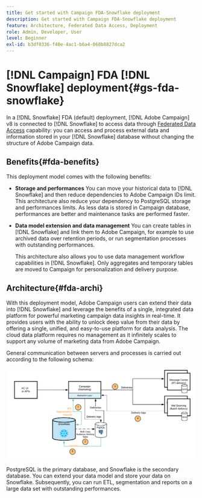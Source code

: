 ```yaml
---
title: Get started with Campaign FDA-Snowflake deployment
description: Get started with Campaign FDA-Snowflake deployment
feature: Architecture, Federated Data Access, Deployment
role: Admin, Developer, User
level: Beginner
exl-id: b3df0336-f40e-4ac1-b6a4-068b8827dca2
---
```

# [!DNL Campaign] FDA [!DNL Snowflake] deployment{#gs-fda-snowflake}

In a [!DNL Snowflake] FDA (default) deployment, [!DNL Adobe Campaign] v8 is connected to [!DNL Snowflake] to access data through [Federated Data Access](../connect/fda.md) capability: you can access and process external data and information stored in your [!DNL Snowflake] database without changing the structure of Adobe Campaign data. 

## Benefits{#fda-benefits}

This deployment model comes with the following benefits:

* **Storage and performances**
    You can move your historical data to [!DNL Snowflake] and then reduce dependencies to Adobe Campaign IDs limit. This architecture also reduce your dependency to PostgreSQL storage and performances limits. As less data is stored in Campaign database, performances are better and maintenance tasks are performed faster.

* **Data model extension and data management**
    You can create tables in [!DNL Snowflake] and link them to Adobe Campaign, for example to use archived data over retention periods, or run segmentation processes with outstanding performances.

    This architecture also allows you to use data management workflow capabilities in [!DNL Snowflake]. Only aggregates and temporary tables are moved to Campaign for personalization and delivery purpose.


## Architecture{#fda-archi}

With this deployment model, Adobe Campaign users can extend their data into [!DNL Snowflake] and leverage the benefits of a single, integrated data platform for powerful marketing campaign data insights in real-time. It provides users with the ability to unlock deep value from their data by offering a single, unified, and easy-to-use platform for data analysis. The cloud data platform requires no management as it infinitely scales to support any volume of marketing data from Adobe Campaign.

General communication between servers and processes is carried out according to the following schema:

![](assets/fda-architecture.png) 

PostgreSQL is the primary database, and Snowflake is the secondary database. You can extend your data model and store your data on Snowflake. Subsequently, you can run ETL, segmentation and reports on a large data set with outstanding performances.
